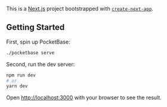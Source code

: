 This is a [Next.js](https://nextjs.org/) project bootstrapped with [`create-next-app`](https://github.com/vercel/next.js/tree/canary/packages/create-next-app).

## Getting Started

First, spin up PocketBase:

```bash
./pocketbase serve
```

Second, run the dev server:

```bash
npm run dev
# or
yarn dev
```

Open [http://localhost:3000](http://localhost:3000) with your browser to see the result.

